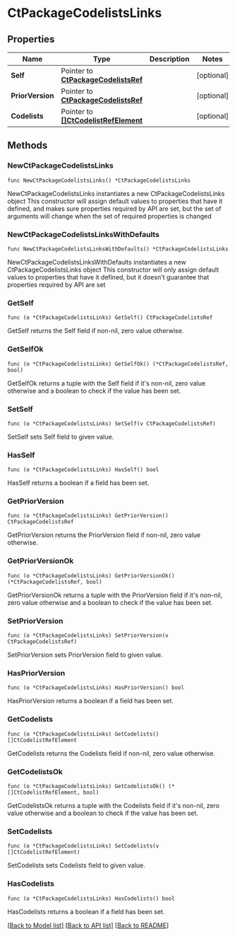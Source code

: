 # CtPackageCodelistsLinks

## Properties

Name | Type | Description | Notes
------------ | ------------- | ------------- | -------------
**Self** | Pointer to [**CtPackageCodelistsRef**](CtPackageCodelistsRef.md) |  | [optional] 
**PriorVersion** | Pointer to [**CtPackageCodelistsRef**](CtPackageCodelistsRef.md) |  | [optional] 
**Codelists** | Pointer to [**[]CtCodelistRefElement**](CtCodelistRefElement.md) |  | [optional] 

## Methods

### NewCtPackageCodelistsLinks

`func NewCtPackageCodelistsLinks() *CtPackageCodelistsLinks`

NewCtPackageCodelistsLinks instantiates a new CtPackageCodelistsLinks object
This constructor will assign default values to properties that have it defined,
and makes sure properties required by API are set, but the set of arguments
will change when the set of required properties is changed

### NewCtPackageCodelistsLinksWithDefaults

`func NewCtPackageCodelistsLinksWithDefaults() *CtPackageCodelistsLinks`

NewCtPackageCodelistsLinksWithDefaults instantiates a new CtPackageCodelistsLinks object
This constructor will only assign default values to properties that have it defined,
but it doesn't guarantee that properties required by API are set

### GetSelf

`func (o *CtPackageCodelistsLinks) GetSelf() CtPackageCodelistsRef`

GetSelf returns the Self field if non-nil, zero value otherwise.

### GetSelfOk

`func (o *CtPackageCodelistsLinks) GetSelfOk() (*CtPackageCodelistsRef, bool)`

GetSelfOk returns a tuple with the Self field if it's non-nil, zero value otherwise
and a boolean to check if the value has been set.

### SetSelf

`func (o *CtPackageCodelistsLinks) SetSelf(v CtPackageCodelistsRef)`

SetSelf sets Self field to given value.

### HasSelf

`func (o *CtPackageCodelistsLinks) HasSelf() bool`

HasSelf returns a boolean if a field has been set.

### GetPriorVersion

`func (o *CtPackageCodelistsLinks) GetPriorVersion() CtPackageCodelistsRef`

GetPriorVersion returns the PriorVersion field if non-nil, zero value otherwise.

### GetPriorVersionOk

`func (o *CtPackageCodelistsLinks) GetPriorVersionOk() (*CtPackageCodelistsRef, bool)`

GetPriorVersionOk returns a tuple with the PriorVersion field if it's non-nil, zero value otherwise
and a boolean to check if the value has been set.

### SetPriorVersion

`func (o *CtPackageCodelistsLinks) SetPriorVersion(v CtPackageCodelistsRef)`

SetPriorVersion sets PriorVersion field to given value.

### HasPriorVersion

`func (o *CtPackageCodelistsLinks) HasPriorVersion() bool`

HasPriorVersion returns a boolean if a field has been set.

### GetCodelists

`func (o *CtPackageCodelistsLinks) GetCodelists() []CtCodelistRefElement`

GetCodelists returns the Codelists field if non-nil, zero value otherwise.

### GetCodelistsOk

`func (o *CtPackageCodelistsLinks) GetCodelistsOk() (*[]CtCodelistRefElement, bool)`

GetCodelistsOk returns a tuple with the Codelists field if it's non-nil, zero value otherwise
and a boolean to check if the value has been set.

### SetCodelists

`func (o *CtPackageCodelistsLinks) SetCodelists(v []CtCodelistRefElement)`

SetCodelists sets Codelists field to given value.

### HasCodelists

`func (o *CtPackageCodelistsLinks) HasCodelists() bool`

HasCodelists returns a boolean if a field has been set.


[[Back to Model list]](../README.md#documentation-for-models) [[Back to API list]](../README.md#documentation-for-api-endpoints) [[Back to README]](../README.md)


